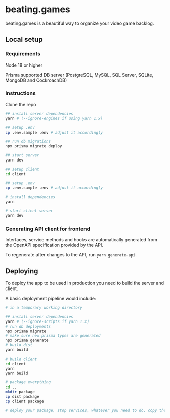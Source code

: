 # beating.games

beating.games is a beautiful way to organize your video game backlog.


## Local setup

### Requirements

Node 18 or higher

Prisma supported DB server (PostgreSQL, MySQL, SQL Server, SQLite, MongoDB and CockroachDB)

### Instructions

Clone the repo

```sh
## install server dependencies
yarn # (--ignore-engines if using yarn 1.x)

## setup .env
cp .env.sample .env # adjust it accordingly

## run db migrations
npx prisma migrate deploy

## start server
yarn dev

## setup client
cd client

## setup .env
cp .env.sample .env # adjust it accordingly

# install dependencies
yarn

# start client server
yarn dev
```

### Generating API client for frontend

Interfaces, service methods and hooks are automatically generated from the OpenAPI specification provided by the API.

To regenerate after changes to the API, run `yarn generate-api`.

## Deploying

To deploy the app to be used in production you need to build the server and client.

A basic deployment pipeline would include:

```sh
# in a temporary working directory

## install server dependencies 
yarn # (--ignore-scripts if yarn 1.x)
# run db deployments
npx prisma migrate
# make sure new prisma types are generated
npx prisma generate
# build dist
yarn build

# build client
cd client
yarn
yarn build

# package everything
cd ..
mkdir package
cp dist package
cp client package

# deploy your package, stop services, whatever you need to do, copy the package and run it with `node dist/main`, preferably as a service